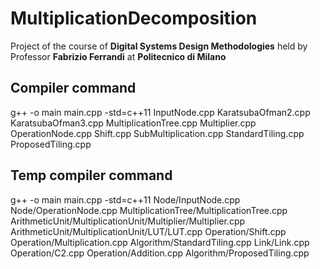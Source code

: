 # MultiplicationDecomposition

Project of the course of __Digital Systems Design Methodologies__ held by Professor __Fabrizio Ferrandi__ at __Politecnico di Milano__

## Compiler command

g++ -o main main.cpp -std=c++11 InputNode.cpp KaratsubaOfman2.cpp KaratsubaOfman3.cpp MultiplicationTree.cpp Multiplier.cpp OperationNode.cpp Shift.cpp SubMultiplication.cpp StandardTiling.cpp ProposedTiling.cpp

## Temp compiler command

g++ -o main main.cpp -std=c++11 Node/InputNode.cpp Node/OperationNode.cpp MultiplicationTree/MultiplicationTree.cpp ArithmeticUnit/MultiplicationUnit/Multiplier/Multiplier.cpp ArithmeticUnit/MultiplicationUnit/LUT/LUT.cpp Operation/Shift.cpp Operation/Multiplication.cpp Algorithm/StandardTiling.cpp Link/Link.cpp Operation/C2.cpp Operation/Addition.cpp Algorithm/ProposedTiling.cpp

